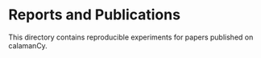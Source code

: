 # Reports and Publications

This directory contains reproducible experiments for papers published on calamanCy.
